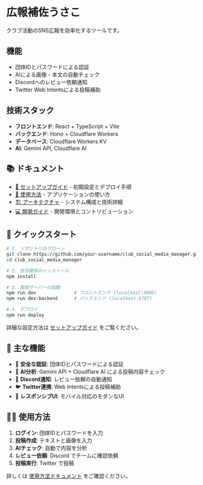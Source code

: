 # 広報補佐うさこ

クラブ活動のSNS広報を効率化するツールです。

## 機能

- 団体IDとパスワードによる認証
- AIによる画像・本文の自動チェック
- Discordへのレビュー依頼通知
- Twitter Web Intentsによる投稿補助

## 技術スタック

- **フロントエンド**: React + TypeScript + Vite
- **バックエンド**: Hono + Cloudflare Workers
- **データベース**: Cloudflare Workers KV
- **AI**: Gemini API, Cloudflare AI

## 📚 ドキュメント

- [📖 セットアップガイド](./docs/setup.md) - 初期設定とデプロイ手順
- [🚀 使用方法](./docs/usage.md) - アプリケーションの使い方
- [🏗️ アーキテクチャ](./docs/architecture.md) - システム構成と技術詳細
- [💻 開発ガイド](./docs/development.md) - 開発環境とコントリビューション

## 🚀 クイックスタート

```bash
# 1. リポジトリのクローン
git clone https://github.com/your-username/club_social_media_manager.git
cd club_social_media_manager

# 2. 依存関係のインストール
npm install

# 3. 開発サーバーの起動
npm run dev              # フロントエンド (localhost:3000)
npm run dev:backend      # バックエンド (localhost:8787)

# 4. デプロイ
npm run deploy
```

詳細な設定方法は [セットアップガイド](./docs/setup.md) をご覧ください。

## 🎯 主な機能

- 🔐 **安全な認証**: 団体IDとパスワードによる認証
- 🤖 **AI分析**: Gemini API + Cloudflare AI による投稿内容チェック
- 📢 **Discord通知**: レビュー依頼の自動通知
- 🐦 **Twitter連携**: Web Intentsによる投稿補助
- 📱 **レスポンシブUI**: モバイル対応のモダンなUI

## 🏃‍♂️ 使用方法

1. **ログイン**: 団体IDとパスワードを入力
2. **投稿作成**: テキストと画像を入力
3. **AIチェック**: 自動で内容を分析
4. **レビュー依頼**: Discord でチームに確認依頼
5. **投稿実行**: Twitter で投稿

詳しくは [使用方法ドキュメント](./docs/usage.md) をご確認ください。
